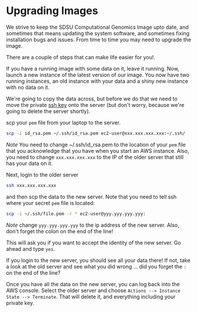 # Upgrading Images

We strive to keep the SDSU Computational Genomics Image upto date, and sometimes that means updating the system software, and sometimes fixing installation bugs and issues. From time to time you may need to upgrade the image.

There are a couple of steps that can make life easier for you!.

If you have a running image with some data on it, leave it running. Now, launch a new instance of the latest version of our image. You now have two running instances, an old instance with your data and a shiny new instance with no data on it.

We're going to copy the data across, but before we do that we need to move the private [ssh key](Linux#public-and-private-ssh-keys) onto the server (but don't worry, because we're going to delete the server shortly).

scp your `pem` file from your laptop to the server.

```bash
scp -i id_rsa.pem ~/.ssh/id_rsa.pem ec2-user@xxx.xxx.xxx.xxx:~/.ssh/
```
_Note_ You need to change ~/.ssh/id_rsa.pem to the location of your `pem` file that you acknowledge that you have when you start an AWS instance. Also, you need to change `xxx.xxx.xxx.xxx` to the IP of the older server that still has your data on it.

Next, login to the older server

```bash
ssh xxx.xxx.xxx.xxx
```

and then scp the data to the new server. Note that you need to tell ssh where your secret `pem` file is located:

```bash
scp -i ~/.ssh/file.pem -r * ec2-user@yyy.yyy.yyy.yyy:
```
_Note_ change `yyy.yyy.yyy.yyy` to the ip address of the new server. Also, don't forget the colon on the end of the line!

This will ask you if you want to accept the identity of the new server. Go ahead and type `yes`.

If you login to the new server, you should see all your data there! If not, take a look at the old server and see what you did wrong ... did you forget the `:` on the end of the line?

Once you have all the data on the new server, you can log back into the AWS console. Select the older server and choose `Actions --> Instance State --> Terminate`. That will delete it, and everything including your private key.
